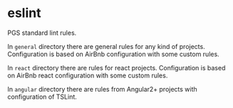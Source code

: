 # eslint

PGS standard lint rules.

In `general` directory there are general rules for any kind of projects. Configuration is based on AirBnb configuration with some custom rules.

In `react` directory there are rules for react projects. Configuration is based on AirBnb react configuration with some custom rules.

In `angular` directory there are rules from Angular2+ projects with configuration of TSLint.
